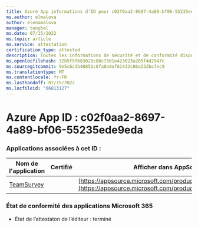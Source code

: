```yaml
---
title: Azure App informations d’ID pour c02f0aa2-8697-4a89-bf06-55235ede9eda
ms.author: elmalova
author: elenamalova
manager: tonybal
ms.date: 07/15/2022
ms.topic: article
ms.service: attestation
certification_type: attested
description: Toutes les informations de sécurité et de conformité disponibles pour c02f0aa2-8697-4a89-bf06-55235ede9eda.
ms.openlocfilehash: 32b5f5f683028c88c7301e423023a205f4d2947c
ms.sourcegitcommit: 9e5c6c3b4885bc6fa0a4af61432c86a232bc7ec9
ms.translationtype: MT
ms.contentlocale: fr-FR
ms.lasthandoff: 07/15/2022
ms.locfileid: "66813127"
---
```

# <a name="azure-app-id-c02f0aa2-8697-4a89-bf06-55235ede9eda"></a>Azure App ID : c02f0aa2-8697-4a89-bf06-55235ede9eda


### <a name="apps-associated-with-this-id"></a>Applications associées à cet ID :
| **Nom de l'application** | **Certifié** | **Afficher dans AppSource** |
|--------------|---------------|-----------------------|
| [TeamSurvey](../forward/WA200004182.md) |  | [https://appsource.microsoft.com/product/office/WA200004182](https://appsource.microsoft.com/product/office/WA200004182) |

### <a name="microsoft-365-app-compliance-status"></a>État de conformité des applications Microsoft 365
- État de l’attestaton de l’éditeur : terminé
